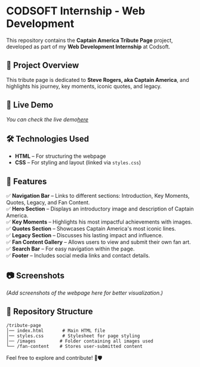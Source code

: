 # CODSOFT Internship - Web Development

This repository contains the **Captain America Tribute Page** project, developed as part of my **Web Development Internship** at Codsoft.

## 🔹 Project Overview
This tribute page is dedicated to **Steve Rogers, aka Captain America**, and highlights his journey, key moments, iconic quotes, and legacy. 

## 🚀 Live Demo
*You can check the live demo<a href="https://gpl-gowthamchand.github.io/CODSOFT/">here</a>* 

## 🛠️ Technologies Used
- **HTML** – For structuring the webpage
- **CSS** – For styling and layout (linked via `styles.css`)

## 📌 Features
✅ **Navigation Bar** – Links to different sections: Introduction, Key Moments, Quotes, Legacy, and Fan Content.  
✅ **Hero Section** – Displays an introductory image and description of Captain America.  
✅ **Key Moments** – Highlights his most impactful achievements with images.  
✅ **Quotes Section** – Showcases Captain America's most iconic lines.  
✅ **Legacy Section** – Discusses his lasting impact and influence.  
✅ **Fan Content Gallery** – Allows users to view and submit their own fan art.  
✅ **Search Bar** – For easy navigation within the page.  
✅ **Footer** – Includes social media links and contact details.  

## 📷 Screenshots
*(Add screenshots of the webpage here for better visualization.)*

## 📂 Repository Structure
```
/tribute-page
│── index.html       # Main HTML file
│── styles.css       # Stylesheet for page styling
│── /images         # Folder containing all images used
└── /fan-content    # Stores user-submitted content
```


Feel free to explore and contribute! 💙🛡️

